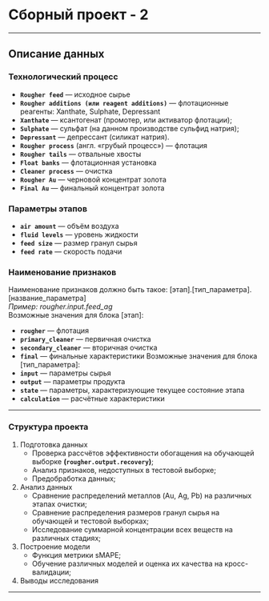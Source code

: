 # Сборный проект - 2
____
## Описание данных
### Технологический процесс
* **`Rougher feed`** — исходное сырье
* **`Rougher additions (или reagent additions)`** — флотационные реагенты: Xanthate, Sulphate, Depressant
* **`Xanthate`** — ксантогенат (промотер, или активатор флотации);
* **`Sulphate`** — сульфат (на данном производстве сульфид натрия);
* **`Depressant`** — депрессант (силикат натрия).
* **`Rougher process`** (англ. «грубый процесс») — флотация
* **`Rougher tails`** — отвальные хвосты
* **`Float banks`** — флотационная установка
* **`Cleaner process`** — очистка
* **`Rougher Au`** — черновой концентрат золота
* **`Final Au`** — финальный концентрат золота

### Параметры этапов
* **`air amount`** — объём воздуха
* **`fluid levels`** — уровень жидкости
* **`feed size`** — размер гранул сырья
* **`feed rate`** — скорость подачи

### Наименование признаков
Наименование признаков должно быть такое:
[этап].[тип_параметра].[название_параметра]  
*Пример: rougher.input.feed_ag*  
Возможные значения для блока [этап]:
* **`rougher`** — флотация
* **`primary_cleaner`** — первичная очистка
* **`secondary_cleaner`** — вторичная очистка
* **`final`** — финальные характеристики
Возможные значения для блока [тип_параметра]:
* **`input`** — параметры сырья
* **`output`** — параметры продукта
* **`state`** — параметры, характеризующие текущее состояние этапа
* **`calculation`** — расчётные характеристики
____
### Структура проекта
1. Подготовка данных  
    * Проверка рассчётов эффективности обогащения на обучающей выборке **(`rougher.output.recovery`)**;
    * Анализ признаков, недоступных в тестовой выборке;
    * Предобработка данных;
2. Анализ данных  
    * Сравнение распределений металлов (Au, Ag, Pb) на различных этапах очистки;
    * Сравнение распределения размеров гранул сырья на обучающей и тестовой выборках;
    * Исследование суммарной концентрации всех веществ на различных стадиях;
3. Построение модели  
    * Функция метрики sMAPE;
    * Обучение различных моделей и оценка их качества на кросс-валидации;
4. Выводы исследования  
____